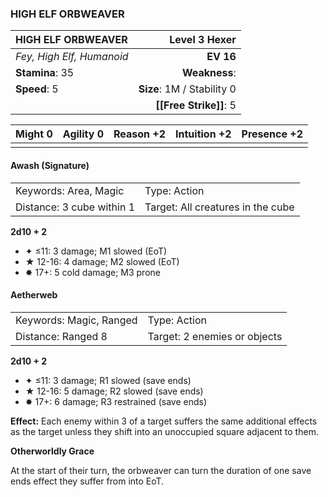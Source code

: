 ### HIGH ELF ORBWEAVER

| HIGH ELF ORBWEAVER        |          **Level 3 Hexer** |
| :------------------------ | -------------------------: |
| *Fey, High Elf, Humanoid* |                  **EV 16** |
| **Stamina**: 35           |              **Weakness**: |
| **Speed**: 5              | **Size**: 1M / Stability 0 |
|                           |     **[[Free Strike]]**: 5 |

| **Might** 0 | **Agility** 0 | **Reason** +2 | **Intuition** +2 | **Presence** +2 |
| ----------- | ------------- | ------------- | ---------------- | --------------- |
|             |               |               |                  |                 |

#### Awash (Signature)

|                           |                                   |
| :------------------------ | :-------------------------------- |
| Keywords: Area, Magic     | Type: Action                      |
| Distance: 3 cube within 1 | Target: All creatures in the cube |

**2d10 + 2**

- ✦ ≤11: 3 damage; M1 slowed (EoT)
- ★ 12-16: 4 damage; M2 slowed (EoT)
- ✸ 17+: 5 cold damage; M3 prone

#### Aetherweb

|                         |                              |
| :---------------------- | :--------------------------- |
| Keywords: Magic, Ranged | Type: Action                 |
| Distance: Ranged 8      | Target: 2 enemies or objects |

**2d10 + 2**

- ✦ ≤11: 3 damage; R1 slowed (save ends)
- ★ 12-16: 5 damage; R2 slowed (save ends)
- ✸ 17+: 6 damage; R3 restrained (save ends)

**Effect:** Each enemy within 3 of a target suffers the same additional effects as the target unless they shift into an unoccupied square adjacent to them.

**Otherworldly Grace**

At the start of their turn, the orbweaver can turn the duration of one save ends effect they suffer from into EoT.
